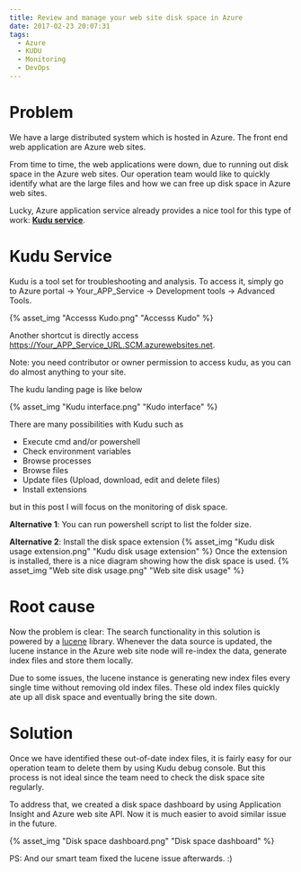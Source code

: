 ```yaml
---
title: Review and manage your web site disk space in Azure
date: 2017-02-23 20:07:31
tags:
  - Azure
  - KUDU
  - Monitoring
  - DevOps
---
```


# Problem #

We have a large distributed system which is hosted in Azure. The front end web application are Azure web sites. 

From time to time, the web applications were down, due to running out disk space in the Azure web sites. Our operation team would like to quickly identify what are the large files and how we can free up disk space in Azure web sites. 

Lucky, Azure application service already provides a nice tool for this type of work: **[Kudu service](https://github.com/projectkudu/kudu/wiki)**.

<!-- more -->
# Kudu Service #

Kudu is a tool set for troubleshooting and analysis. To access it, simply go to Azure portal -> Your_APP_Service -> Development tools -> Advanced Tools. 

{% asset_img "Accesss Kudo.png" "Accesss Kudo" %}

Another shortcut is directly access https://Your_APP_Service_URL.SCM.azurewebsites.net. 

Note: you need contributor or owner permission to access kudu, as you can do almost anything to your site.

The kudu landing page is like below

{% asset_img "Kudu interface.png" "Kudo interface" %}

There are many possibilities with Kudu such as
- Execute cmd and/or powershell
- Check environment variables 
- Browse processes
- Browse files 
- Update files (Upload, download, edit and delete files)
- Install extensions 

but in this post I will focus on the monitoring of disk space. 

**Alternative 1**:
	You can run powershell script to list the folder size. 

**Alternative 2**:
	Install the disk space extension 
	{% asset_img "Kudu disk usage extension.png" "Kudu disk usage extension" %}
	Once the extension is installed, there is a nice diagram showing how the disk space is used.
	{% asset_img "Web site disk usage.png" "Web site disk usage" %}

# Root cause #
Now the problem is clear: The search functionality in this solution is powered by a [lucene](https://lucene.apache.org/) library. Whenever the data source is updated, the lucene instance in the Azure web site node will re-index the data, generate index files and store them locally.

Due to some issues, the lucene instance is generating new index files every single time without removing old index files. These old index files quickly ate up all disk space and eventually bring the site down.

# Solution #
Once we have identified these out-of-date index files, it is fairly easy for our operation team to delete them by using Kudu debug console. But this process is not ideal since the team need to check the disk space site regularly.

To address that, we created a disk space dashboard by using Application Insight and Azure web site API. Now it is much easier to avoid similar issue in the future.

{% asset_img "Disk space dashboard.png" "Disk space dashboard" %}
  

PS: And our smart team fixed the lucene issue afterwards. :)
